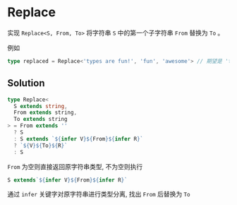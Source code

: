 # Replace

实现 `Replace<S, From, To>` 将字符串 `S` 中的第一个子字符串 `From` 替换为 `To` 。

例如

```ts
type replaced = Replace<'types are fun!', 'fun', 'awesome'> // 期望是 'types are awesome!'
```

## Solution

```ts
type Replace<
  S extends string,
  From extends string,
  To extends string
> = From extends ''
  ? S
  : S extends `${infer V}${From}${infer R}`
  ? `${V}${To}${R}`
  : S
```

`From` 为空则直接返回原字符串类型, 不为空则执行

```ts
S extends`${infer V}${From}${infer R}`
```

通过 `infer` 关键字对原字符串进行类型分离, 找出 `From` 后替换为 `To`
